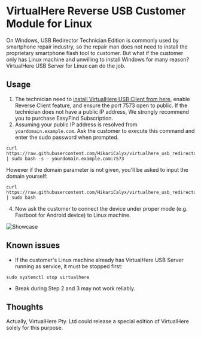 # VirtualHere Reverse USB Customer Module for Linux

On Windows, USB Redirector Technician Edition is commonly used by smartphone repair industry, so the repair man does not need to install the proprietary smartphone flash tool to customer.
But what if the customer only has Linux machine and unwilling to install Windows for many reason?
VirtualHere USB Server for Linux can do the job.

## Usage

1. The technician need to [install VirtualHere USB Client from here](https://www.virtualhere.com/usb_client_software), enable Reverse Client feature, and ensure the port 7573 open to public. If the technician does not have a public IP address, We strongly recommend you to purchase EasyFind Subscription.
2. Assuming your public IP address is resolved from `yourdomain.example.com`. Ask the customer to execute this command and enter the sudo password when prompted. 
```
curl https://raw.githubusercontent.com/HikariCalyx/virtualhere_usb_redirector_linux/main/virtualhere_reverse | sudo bash -s - yourdomain.example.com:7573
```
However if the domain parameter is not given, you'll be asked to input the domain yourself:
```
curl https://raw.githubusercontent.com/HikariCalyx/virtualhere_usb_redirector_linux/main/virtualhere_reverse | sudo bash
```
4. Now ask the customer to connect the device under proper mode (e.g. Fastboot for Android device) to Linux machine.

![Showcase](https://github.com/HikariCalyx/virtualhere_usb_redirector_linux/assets/29157608/d131e640-934e-47db-9bc8-15d250d034a6)

## Known issues
* If the customer's Linux machine already has VirtualHere USB Server running as service, it must be stopped first:
```
sudo systemctl stop virtualhere
```
* Break during Step 2 and 3 may not work reliably.

## Thoughts

Actually, VirtualHere Pty. Ltd could release a special edition of VirtualHere solely for this purpose.
